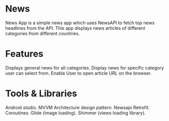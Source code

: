# News
News App is a simple news app which uses NewsAPI to fetch top news headlines from the API.
This app displays news articles of different categories from different countries.

# Features
Displays general news for all categories.
Display news for specific category user can select from.
Enable User to open article URL on the browser.

# Tools & Libraries
Android studio.
MVVM Architecture design pattern.
Newsapi
Retrofit.
Coroutines.
Glide (image loading).
Shimmer (views loading library).
